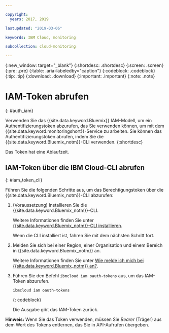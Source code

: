 ```yaml
---

copyright:
  years: 2017, 2019

lastupdated: "2019-03-06"

keywords: IBM Cloud, monitoring

subcollection: cloud-monitoring

---
```


{:new_window: target="_blank"}
{:shortdesc: .shortdesc}
{:screen: .screen}
{:pre: .pre}
{:table: .aria-labeledby="caption"}
{:codeblock: .codeblock}
{:tip: .tip}
{:download: .download}
{:important: .important}
{:note: .note}


# IAM-Token abrufen
{: #auth_iam}

Verwenden Sie das {{site.data.keyword.Bluemix}} IAM-Modell, um ein Authentifizierungstoken abzurufen, das Sie verwenden können, um mit dem {{site.data.keyword.monitoringshort}}-Service zu arbeiten. Sie können das Authentifizierungstoken abrufen, indem Sie die {{site.data.keyword.Bluemix_notm}}-CLI verwenden.
{:shortdesc}

Das Token hat eine Ablaufzeit. 

## IAM-Token über die IBM Cloud-CLI abrufen 
{: #iam_token_cli}

Führen Sie die folgenden Schritte aus, um das Berechtigungstoken über die {{site.data.keyword.Bluemix_notm}}-CLI abzurufen:

1. (Voraussetzung) Installieren Sie die {{site.data.keyword.Bluemix_notm}}-CLI.

   Weitere Informationen finden Sie unter [{{site.data.keyword.Bluemix_notm}}-CLI installieren](/docs/services/cloud-monitoring/qa/cli_qa.html#cli_qa).
   
   Wenn die CLI installiert ist, fahren Sie mit dem nächsten Schritt fort.
    
2. Melden Sie sich bei einer Region, einer Organisation und einem Bereich in {{site.data.keyword.Bluemix_notm}} an. 

    Weitere Informationen finden Sie unter [Wie melde ich mich bei {{site.data.keyword.Bluemix_notm}} an?](/docs/services/cloud-monitoring/qa/cli_qa.html#login).
	
3. Führen Sie den Befehl `ibmcloud iam oauth-tokens` aus, um das IAM-Token abzurufen.

    ```
	ibmcloud iam oauth-tokens
	```
	{: codeblock}
	
	Die Ausgabe gibt das IAM-Token zurück.

**Hinweis:** Wenn Sie das Token verwenden, müssen Sie *Bearer* (Träger) aus dem Wert des Tokens entfernen, das Sie in API-Aufrufen übergeben.
		



	

	
	
	
	
	
	
